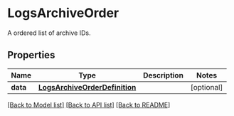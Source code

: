 # LogsArchiveOrder

A ordered list of archive IDs.

## Properties

| Name     | Type                                                            | Description | Notes      |
| -------- | --------------------------------------------------------------- | ----------- | ---------- |
| **data** | [**LogsArchiveOrderDefinition**](LogsArchiveOrderDefinition.md) |             | [optional] |

[[Back to Model list]](README.md#documentation-for-models) [[Back to API list]](README.md#documentation-for-api-endpoints) [[Back to README]](README.md)
